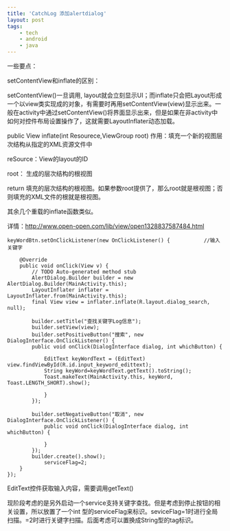```yaml
---
title: 'CatchLog 添加alertdialog'
layout: post
tags:
    - tech
    - android
    - java
---
```


一些要点：

setContentView和inflate的区别：

setContentView()一旦调用, layout就会立刻显示UI；而inflate只会把Layout形成一个以view类实现成的对象，有需要时再用setContentView(view)显示出来。一般在activity中通过setContentView()将界面显示出来，但是如果在非activity中如何对控件布局设置操作了，这就需要LayoutInflater动态加载。

public View inflate(int Resourece,ViewGroup root)
作用：填充一个新的视图层次结构从指定的XML资源文件中

reSource：View的layout的ID

root： 生成的层次结构的根视图

return 填充的层次结构的根视图。如果参数root提供了，那么root就是根视图；否则填充的XML文件的根就是根视图。

其余几个重载的inflate函数类似。

详情：http://www.open-open.com/lib/view/open1328837587484.html

    keyWordBtn.setOnClickListener(new OnClickListener() {           //输入关键字  
                  
        @Override  
        public void onClick(View v) {  
            // TODO Auto-generated method stub  
            AlertDialog.Builder builder = new AlertDialog.Builder(MainActivity.this);  
            LayoutInflater inflater = LayoutInflater.from(MainActivity.this);  
            final View view = inflater.inflate(R.layout.dialog_search, null);  
                      
            builder.setTitle("查找关键字Log信息");  
            builder.setView(view);  
            builder.setPositiveButton("搜索", new DialogInterface.OnClickListener() {  
            public void onClick(DialogInterface dialog, int whichButton) {  
      
                EditText keyWordText = (EditText) view.findViewById(R.id.input_keyword_edittext);  
                String keyWord=keyWordText.getText().toString();  
                Toast.makeText(MainActivity.this, keyWord, Toast.LENGTH_SHORT).show();  
                              
                }  
            });  
                      
            builder.setNegativeButton("取消", new DialogInterface.OnClickListener() {  
                public void onClick(DialogInterface dialog, int whichButton) {  
                          
                }  
            });  
            builder.create().show();  
                serviceFlag=2;  
        }  
    });  


EditText控件获取输入内容，需要调用getText()

现阶段考虑的是另外启动一个service支持关键字查找。但是考虑到停止按钮的相关设置，所以放置了一个int 型的serviceFlag来标识。seviceFlag=1时进行全局扫描。=2时进行关键字扫描。后面考虑可以置换成String型的tag标识。
